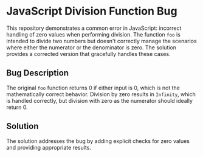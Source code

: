 # JavaScript Division Function Bug

This repository demonstrates a common error in JavaScript: incorrect handling of zero values when performing division.  The function `foo` is intended to divide two numbers but doesn't correctly manage the scenarios where either the numerator or the denominator is zero.  The solution provides a corrected version that gracefully handles these cases.

## Bug Description

The original `foo` function returns 0 if either input is 0, which is not the mathematically correct behavior. Division by zero results in `Infinity`, which is handled correctly, but division with zero as the numerator should ideally return 0. 

## Solution

The solution addresses the bug by adding explicit checks for zero values and providing appropriate results.
